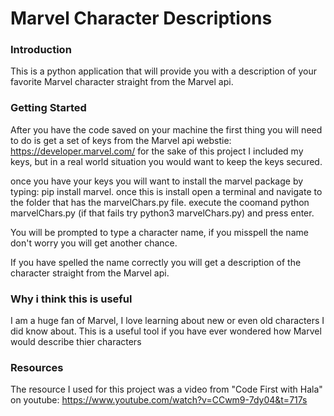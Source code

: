 # Marvel Character Descriptions

### Introduction
This is a python application that will provide you with a description of your favorite Marvel character straight from the Marvel api. 

### Getting Started
After you have the code saved on your machine the first thing you will need to do is get a set of keys from the Marvel api webstie: https://developer.marvel.com/
for the sake of this project I included my keys, but in a real world situation you would want to keep the keys secured.

once you have your keys you will want to install the marvel package by typing: pip install marvel. 
once this is install open a terminal and navigate to the folder that has the marvelChars.py file.
execute the coomand python marvelChars.py (if that fails try python3 marvelChars.py) and press enter.

You will be prompted to type a character name, if you misspell the name don't worry you will get another chance.

If you have spelled the name correctly you will get a description of the character straight from the Marvel api. 

### Why i think this is useful
I am a huge fan of Marvel, I love learning about new or even old characters I did know about. This is a useful tool if you have ever wondered how Marvel would describe thier characters

### Resources 
The resource I used for this project was a video from "Code First with Hala" on youtube: https://www.youtube.com/watch?v=CCwm9-7dy04&t=717s
